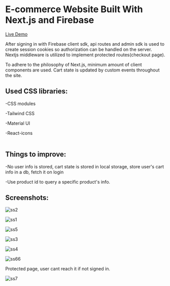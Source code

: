 #  E-commerce Website Built With Next.js and Firebase

[Live Demo](https://firsttry-nine.vercel.app/)

After signing in with Firebase client sdk, api routes and admin sdk is used to create session cookies so authorization can be handled on the server. Nextjs middleware is utilized to implement protected routes(checkout page).

To adhere to the philosophy of Next.js, minimum amount of client components are used. Cart state is updated by custom events throughout the site.

## Used CSS libraries:

-CSS modules

-Tailwind CSS

-Material UI

-React-icons
<br></br>
## Things to improve:

-No user info is stored, cart state is stored in local storage, store user's cart info in a db, fetch it on login

-Use product id to query a specific product's info.

## Screenshots:

![ss2](https://github.com/MuratY26/e-commerce-app-w-nextjs-firebaseauth/assets/97476056/905019e7-e307-4569-9402-60b9b59f07dc)

![ss1](https://github.com/MuratY26/e-commerce-app-w-nextjs-firebaseauth/assets/97476056/2059e43a-5b65-4143-9dc6-c8b999f769ef)

![ss5](https://github.com/MuratY26/e-commerce-app-w-nextjs-firebaseauth/assets/97476056/636eea55-57a3-427a-98f4-11d3bf220b7a)

![ss3](https://github.com/MuratY26/e-commerce-app-w-nextjs-firebaseauth/assets/97476056/2a823982-e10a-4208-9290-764b4e0043e1)

![ss4](https://github.com/MuratY26/e-commerce-app-w-nextjs-firebaseauth/assets/97476056/fcdfdbb9-e33f-4e99-a423-80d779612425)

![ss66](https://github.com/MuratY26/e-commerce-app-w-nextjs-firebaseauth/assets/97476056/9a1bf5e4-c206-48aa-8a9b-279d745c037b)

Protected page, user cant reach it if not signed in.

![ss7](https://github.com/MuratY26/e-commerce-app-w-nextjs-firebaseauth/assets/97476056/d80647b3-aa96-4078-afa3-33433810eeee)
